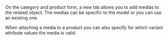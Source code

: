 On the category and product form, a new tab allows you to add medias to
the related object. The medias can be specific to the model or you can
use an existing one.

When attaching a media to a product you can also specify for which
variant attribute values the media is valid.
